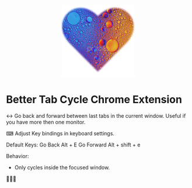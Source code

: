 <p align="center">
  <img src="icon.png" width="200" alt="accessibility text">
</p>

# Better Tab Cycle Chrome Extension

↔ Go back and forward between last tabs in the current window. Useful if you have more then one monitor. 

⌨ Adjust Key bindings in keyboard settings.

Default Keys: 
Go Back    Alt + E
Go Forward Alt + shift + e

Behavior: 
- Only cycles inside the focused window. 

🎈🥳🎉
